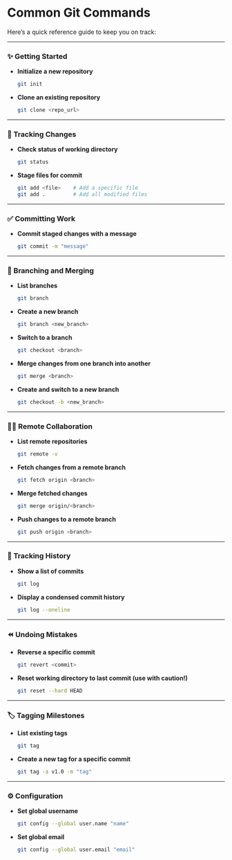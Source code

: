 # Common Git Commands

Here’s a quick reference guide to keep you on track:

---

### ✨ Getting Started
- **Initialize a new repository**  
  ```bash
  git init
  ```
- **Clone an existing repository**  
  ```bash
  git clone <repo_url>
  ```

---

### 📄 Tracking Changes
- **Check status of working directory**  
  ```bash
  git status
  ```
- **Stage files for commit**  
  ```bash
  git add <file>    # Add a specific file
  git add .         # Add all modified files
  ```

---

### ✅ Committing Work
- **Commit staged changes with a message**  
  ```bash
  git commit -m "message"
  ```

---

### 🔀 Branching and Merging
- **List branches**  
  ```bash
  git branch
  ```
- **Create a new branch**  
  ```bash
  git branch <new_branch>
  ```
- **Switch to a branch**  
  ```bash
  git checkout <branch>
  ```
- **Merge changes from one branch into another**  
  ```bash
  git merge <branch>
  ```
- **Create and switch to a new branch**  
  ```bash
  git checkout -b <new_branch>
  ```

---

### 👨‍💻 Remote Collaboration
- **List remote repositories**  
  ```bash
  git remote -v
  ```
- **Fetch changes from a remote branch**  
  ```bash
  git fetch origin <branch>
  ```
- **Merge fetched changes**  
  ```bash
  git merge origin/<branch>
  ```
- **Push changes to a remote branch**  
  ```bash
  git push origin <branch>
  ```

---

### 🔎 Tracking History
- **Show a list of commits**  
  ```bash
  git log
  ```
- **Display a condensed commit history**  
  ```bash
  git log --oneline
  ```

---

### ⏪ Undoing Mistakes
- **Reverse a specific commit**  
  ```bash
  git revert <commit>
  ```
- **Reset working directory to last commit (use with caution!)**  
  ```bash
  git reset --hard HEAD
  ```

---

### 🏷 Tagging Milestones
- **List existing tags**  
  ```bash
  git tag
  ```
- **Create a new tag for a specific commit**  
  ```bash
  git tag -a v1.0 -m "tag"
  ```

---

### ⚙ Configuration
- **Set global username**  
  ```bash
  git config --global user.name "name"
  ```
- **Set global email**  
  ```bash
  git config --global user.email "email"
  ```
